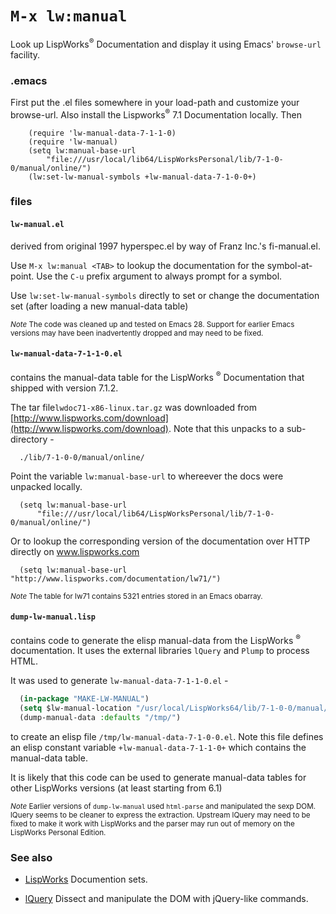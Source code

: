 # `M-x lw:manual`

Look up LispWorks<sup>&reg;</sup> Documentation and display it using
Emacs' `browse-url` facility.

###  .emacs
First put the .el files somewhere in your load-path and customize your
browse-url. Also install the Lispworks<sup>&reg;</sup> 7.1
Documentation locally. Then

```
	(require 'lw-manual-data-7-1-1-0)
	(require 'lw-manual)
	(setq lw:manual-base-url
		"file:///usr/local/lib64/LispWorksPersonal/lib/7-1-0-0/manual/online/")
	(lw:set-lw-manual-symbols +lw-manual-data-7-1-0-0+)
```

### files
#### `lw-manual.el`
derived from original 1997 hyperspec.el by way of Franz Inc.'s
fi-manual.el.

Use `M-x lw:manual <TAB>` to lookup the documentation for the
symbol-at-point. Use the `C-u` prefix argument to always prompt for a
symbol.

Use `lw:set-lw-manual-symbols` directly to set or change the
documentation set (after loading a new manual-data table)

<small><i>Note </i>The code was cleaned up and tested on
Emacs 28. Support for earlier Emacs versions may have been
inadvertently dropped and may need to be fixed.</small>

#### `lw-manual-data-7-1-1-0.el`
contains the manual-data table for the LispWorks <sup>&reg;</sup>
Documentation that shipped with version 7.1.2.

The tar file`lwdoc71-x86-linux.tar.gz` was downloaded from
[http://www.lispworks.com/download](http://www.lispworks.com/download).
Note that this unpacks to a sub-directory - 

```
  ./lib/7-1-0-0/manual/online/
```

Point the variable `lw:manual-base-url` to whereever the docs were
unpacked locally.

```emacs-lisp
  (setq lw:manual-base-url
	  "file:///usr/local/lib64/LispWorksPersonal/lib/7-1-0-0/manual/online/")
```

Or to lookup the corresponding version of the documentation over HTTP
directly on www.lispworks.com

```emacs-lisp
  (setq lw:manual-base-url "http://www.lispworks.com/documentation/lw71/")
```

<small><i>Note </i> The table for lw71 contains 5321 entries stored in
an Emacs obarray.</small>

#### `dump-lw-manual.lisp`
contains code to generate the elisp manual-data from the LispWorks
<sup>&reg;</sup> documentation. It uses the external libraries
`lQuery` and `Plump` to process HTML.

It was used to generate `lw-manual-data-7-1-1-0.el` -

```lisp
  (in-package "MAKE-LW-MANUAL")
  (setq $lw-manual-location "/usr/local/LispWorks64/lib/7-1-0-0/manual/online/")
  (dump-manual-data :defaults "/tmp/")
```
to create an elisp file `/tmp/lw-manual-data-7-1-0-0.el`.  Note this file
defines an elisp constant variable `+lw-manual-data-7-1-1-0+` which
contains the manual-data table.

It is likely that this code can be used to generate manual-data tables
for other LispWorks versions (at least starting from 6.1)

  <small><i>Note </i> Earlier versions of `dump-lw-manual` used
  `html-parse` and manipulated the sexp DOM.  lQuery seems to be
  cleaner to express the extraction.  Upstream lQuery may need to be
  fixed to make it work with LispWorks and the parser may run out of
  memory on the LispWorks Personal Edition.</small>

### See also
- [LispWorks](http://www.lispworks.com/documentation/index.html)
  Documention sets.

- [lQuery](https://shinmera.github.io/lquery/) Dissect and manipulate
  the DOM with jQuery-like commands.

